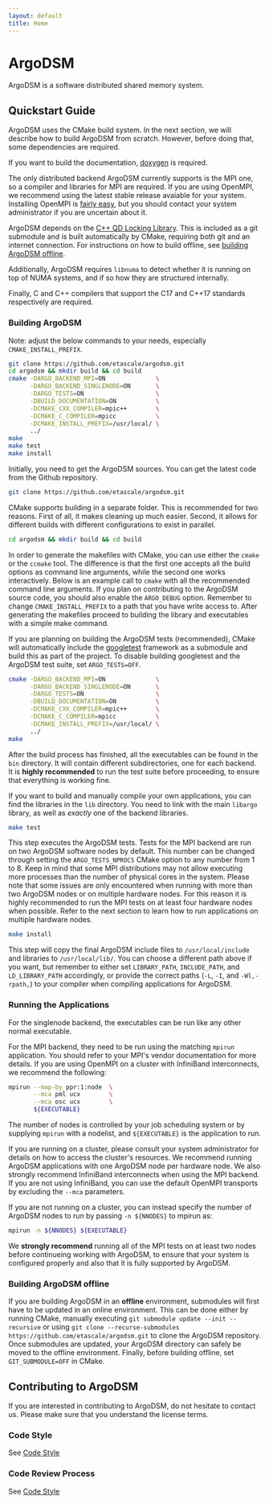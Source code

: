 ```yaml
---
layout: default
title: Home
---
```


# ArgoDSM

ArgoDSM is a software distributed shared memory system.

## Quickstart Guide

ArgoDSM uses the CMake build system. In the next section, we will describe how
to build ArgoDSM from scratch. However, before doing that, some dependencies are
required.

If you want to build the documentation,
[doxygen](http://www.stack.nl/~dimitri/doxygen/) is required.

The only distributed backend ArgoDSM currently supports is the MPI one, so a
compiler and libraries for MPI are required. If you are using OpenMPI, we
recommend using the latest stable release avaiable for your system.
Installing OpenMPI is
[fairly easy](https://www.open-mpi.org/faq/?category=building#easy-build), but
you should contact your system administrator if you are uncertain about it.

ArgoDSM depends on the
[C++ QD Locking Library](https://github.com/davidklaftenegger/qd_library).
This is included as a git submodule and is built automatically by CMake,
requiring both git and an internet connection. For instructions on how to build
offline, see [building ArgoDSM offline](#Building-ArgoDSM-offline).

Additionally, ArgoDSM requires `libnuma` to detect whether it is running on top
of NUMA systems, and if so how they are structured internally.

Finally, C and C++ compilers that support the C17 and C++17 standards
respectively are required.

### Building ArgoDSM

Note: adjust the below commands to your needs, especially `CMAKE_INSTALL_PREFIX`.

``` bash
git clone https://github.com/etascale/argodsm.git
cd argodsm && mkdir build && cd build
cmake -DARGO_BACKEND_MPI=ON              \
      -DARGO_BACKEND_SINGLENODE=ON       \
      -DARGO_TESTS=ON                    \
      -DBUILD_DOCUMENTATION=ON           \
      -DCMAKE_CXX_COMPILER=mpic++        \
      -DCMAKE_C_COMPILER=mpicc           \
      -DCMAKE_INSTALL_PREFIX=/usr/local/ \
      ../
make
make test
make install
```

Initially, you need to get the ArgoDSM sources. You can get the latest code from
the Github repository.

``` bash
git clone https://github.com/etascale/argodsm.git
```

CMake supports building in a separate folder. This is recommended for two
reasons. First of all, it makes cleaning up much easier. Second, it allows for
different builds with different configurations to exist in parallel.

``` bash
cd argodsm && mkdir build && cd build
```

In order to generate the makefiles with CMake, you can use either the `cmake` or
the `ccmake` tool. The difference is that the first one accepts all the build
options as command line arguments, while the second one works interactively.
Below is an example call to `cmake` with all the recommended command line
arguments. If you plan on contributing to the ArgoDSM source code, you should
also enable the `ARGO_DEBUG` option. Remember to change `CMAKE_INSTALL_PREFIX`
to a path that you have write access to. After generating the makefiles proceed
to building the library and executables with a simple make command.

If you are planning on building the ArgoDSM tests (recommended), CMake will
automatically include the [googletest](https://github.com/google/googletest/)
framework as a submodule and build this as part of the project. To disable
building googletest and the ArgoDSM test suite, set `ARGO_TESTS=OFF`.

``` bash
cmake -DARGO_BACKEND_MPI=ON              \
      -DARGO_BACKEND_SINGLENODE=ON       \
      -DARGO_TESTS=ON                    \
      -DBUILD_DOCUMENTATION=ON           \
      -DCMAKE_CXX_COMPILER=mpic++        \
      -DCMAKE_C_COMPILER=mpicc           \
      -DCMAKE_INSTALL_PREFIX=/usr/local/ \
      ../
make
```

After the build process has finished, all the executables can be found in the
`bin` directory. It will contain different subdirectories, one for each backend.
It is **highly recommended** to run the test suite before proceeding, to ensure
that everything is working fine.

If you want to build and manually compile your own applications, you can find
the libraries in the `lib` directory. You need to link with the main `libargo`
library, as well as *exactly* one of the backend libraries.

``` bash
make test
```

This step executes the ArgoDSM tests. Tests for the MPI backend are run on two
ArgoDSM software nodes by default. This number can be changed through setting
the `ARGO_TESTS_NPROCS` CMake option to any number from 1 to 8. Keep in mind
that some MPI distributions may not allow executing more processes than the
number of physical cores in the system. Please note that some issues are only
encountered when running with more than two ArgoDSM nodes or on multiple
hardware nodes. For this reason it is highly recommended to run the MPI tests
on at least four hardware nodes when possible. Refer to the next section to
learn how to run applications on multiple hardware nodes.

``` bash
make install
```

This step will copy the final ArgoDSM include files to `/usr/local/include` and
libraries to `/usr/local/lib/`. You can choose a different path above if you
want, but remember to either set `LIBRARY_PATH`, `INCLUDE_PATH`, and
`LD_LIBRARY_PATH` accordingly, or provide the correct paths (`-L`, `-I`, and
`-Wl,-rpath,`) to your compiler when compiling applications for ArgoDSM.

### Running the Applications

For the singlenode backend, the executables can be run like any other normal
executable.

For the MPI backend, they need to be run using the matching `mpirun`
application. You should refer to your MPI's vendor documentation for more
details. If you are using OpenMPI on a cluster with InfiniBand interconnects, we
recommend the following:

``` bash
mpirun --map-by ppr:1:node  \
       --mca pml ucx        \
       --mca osc ucx        \
       ${EXECUTABLE}
```

The number of nodes is controlled by your job scheduling system or by supplying
`mpirun` with a nodelist, and `${EXECUTABLE}` is the application to run.

If you are running on a cluster, please consult your system administrator for
details on how to access the cluster's resources. We recommend running ArgoDSM
applications with one ArgoDSM node per hardware node. We also strongly recommend
InfiniBand interconnects when using the MPI backend. If you are not using
InfiniBand, you can use the default OpenMPI transports by excluding the `--mca`
parameters.

If you are not running on a cluster, you can instead specify the number of
ArgoDSM nodes to run by passing `-n ${NNODES}` to mpirun as:

``` bash
mpirun -n ${NNODES} ${EXECUTABLE}
```

We **strongly recommend** running all of the MPI tests on at least two nodes
before continueing working with ArgoDSM, to ensure that your system is
configured properly and also that it is fully supported by ArgoDSM.

### Building ArgoDSM offline
If you are building ArgoDSM in an **offline** environment, submodules will first
have to be updated in an online environment. This can be done either by running
CMake, manually executing `git submodule update --init --recursive` or using
`git clone --recurse-submodules https://github.com/etascale/argodsm.git` to clone
the ArgoDSM repository. Once submodules are updated, your ArgoDSM directory can
safely be moved to the offline environment. Finally, before building offline,
set `GIT_SUBMODULE=OFF` in CMake.

## Contributing to ArgoDSM

If you are interested in contributing to ArgoDSM, do not hesitate to contact us.
Please make sure that you understand the license terms.

### Code Style

See [Code Style](code-style.html)

### Code Review Process

See [Code Style](code-style.html)
